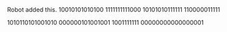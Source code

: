 Robot added this.
10010101010100
1111111111000
10101010111111
110000011111

1010110101001010
000000101001001
1001111111
00000000000000001
